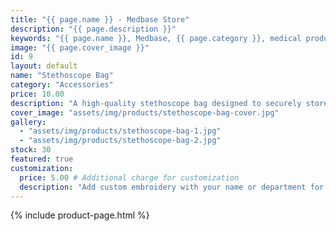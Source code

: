 ```yaml
---
title: "{{ page.name }} - Medbase Store"
description: "{{ page.description }}"
keywords: "{{ page.name }}, Medbase, {{ page.category }}, medical products, healthcare, {{ page.keywords }}"
image: "{{ page.cover_image }}"
id: 9
layout: default
name: "Stethoscope Bag"
category: "Accessories"
price: 10.00
description: "A high-quality stethoscope bag designed to securely store and carry your stethoscope and other medical tools. Available with optional custom embroidery for an additional $5."
cover_image: "assets/img/products/stethoscope-bag-cover.jpg"
gallery:
  - "assets/img/products/stethoscope-bag-1.jpg"
  - "assets/img/products/stethoscope-bag-2.jpg"
stock: 30
featured: true
customization: 
  price: 5.00 # Additional charge for customization
  description: "Add custom embroidery with your name or department for an additional $5."
---
```

{% include product-page.html %}